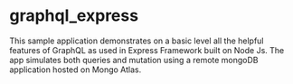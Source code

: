 # graphql_express

This sample application demonstrates on a basic level all the helpful features of GraphQL as used in Express Framework built on Node Js. The app simulates both queries and mutation using a remote mongoDB application hosted on Mongo Atlas.

